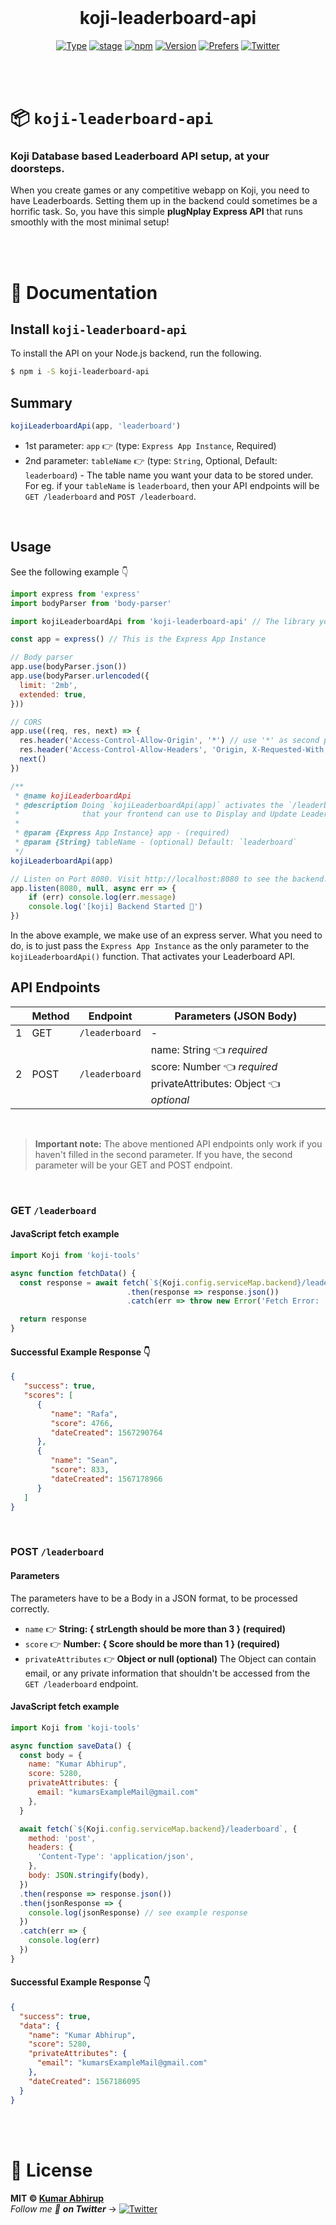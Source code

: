 <div align="center">

<br />

<h1>koji-leaderboard-api</h1>

[![Type](https://img.shields.io/badge/type-API-yellow.svg?style=flat-square)](https://www.npmjs.com/package/koji-leaderboard-api)
[![stage](https://img.shields.io/badge/stage-BetaTesting%20%F0%9F%94%A5-000000.svg?style=flat-square)](https://github.com/KumarAbhirup/koji-leaderboard-api)
[![npm](https://img.shields.io/badge/npm-koji--leaderboard--api-CB3837.svg?style=flat-square)](https://www.npmjs.com/package/koji-leaderboard-api)
[![Version](https://img.shields.io/badge/version-v1.0.0-green.svg?style=flat-square)](https://www.npmjs.com/package/koji-leaderboard-api)
[![Prefers](https://img.shields.io/badge/prefers-NPM%20Installation-blue.svg?style=flat-square)](https://www.npmjs.com/package/koji-leaderboard-api)
[![Twitter](https://img.shields.io/twitter/follow/kumar_abhirup.svg?style=social&label=@kumar_abhirup)](https://twitter.com/kumar_abhirup)
<!-- [![GitHub stars](https://img.shields.io/github/stars/KumarAbhirup/koji-leaderboard-api.svg?style=social&label=Stars)](https://github.com/KumarAbhirup/koji-leaderboard-api) -->

</div>

<br /><br />

# 📦 `koji-leaderboard-api`
### **Koji Database based Leaderboard API setup, at your doorsteps.**

When you create games or any competitive webapp on Koji, you need to have Leaderboards. Setting them up in the backend could sometimes be a horrific task. So, you have this simple **plugNplay Express API** that runs smoothly with the most minimal setup!

<br /><br />

# 💃 Documentation

## Install `koji-leaderboard-api`

To install the API on your Node.js backend, run the following.

```bash
$ npm i -S koji-leaderboard-api
```

## Summary

```js
kojiLeaderboardApi(app, 'leaderboard')
```

- 1st parameter: `app` 👉 (type: `Express App Instance`, Required)
- 2nd parameter: `tableName` 👉 (type: `String`, Optional, Default: `leaderboard`) - The table name you want your data to be stored under. For eg. if your `tableName` is `leaderboard`, then your API endpoints will be `GET /leaderboard` and `POST /leaderboard`.

<br />

## Usage

See the following example 👇

```javascript
import express from 'express'
import bodyParser from 'body-parser'

import kojiLeaderboardApi from 'koji-leaderboard-api' // The library you are using

const app = express() // This is the Express App Instance

// Body parser
app.use(bodyParser.json())
app.use(bodyParser.urlencoded({
  limit: '2mb',
  extended: true,
}))

// CORS
app.use((req, res, next) => {
  res.header('Access-Control-Allow-Origin', '*') // use '*' as second param to allow any client to hack in
  res.header('Access-Control-Allow-Headers', 'Origin, X-Requested-With, Content-Type, Accept, Authorization, X-Jiro-Request-Tag')
  next()
})

/**
 * @name kojiLeaderboardApi
 * @description Doing `kojiLeaderboardApi(app)` activates the `/leaderboard` GET and POST API endpoints
 *              that your frontend can use to Display and Update Leaderboard
 * 
 * @param {Express App Instance} app - (required)
 * @param {String} tableName - (optional) Default: `leaderboard`
 */
kojiLeaderboardApi(app)

// Listen on Port 8080. Visit http://localhost:8080 to see the backend.
app.listen(8080, null, async err => {
    if (err) console.log(err.message)
    console.log('[koji] Backend Started 👏')
})
```

In the above example, we make use of an express server. What you need to do, is to just pass the `Express App Instance` as the only parameter to the `kojiLeaderboardApi()` function. That activates your Leaderboard API.

## API Endpoints

|   | **Method** | **Endpoint**   | **Parameters (JSON Body)**                                                                             |
|---|------------|----------------|--------------------------------------------------------------------------------------------------------|
| 1 | GET        | `/leaderboard` |                                                    -                                                   |
| 2 | POST       | `/leaderboard` | name: String 👈 _required_ <br /> score: Number 👈 _required_ <br /> privateAttributes: Object 👈 _optional_ |

<br />

> **Important note:** The above mentioned API endpoints only work if you haven't filled in the second parameter. If you have, the second parameter will be your GET and POST endpoint.

<br />

### GET `/leaderboard`

#### JavaScript fetch example

```javascript
import Koji from 'koji-tools'

async function fetchData() {
  const response = await fetch(`${Koji.config.serviceMap.backend}/leaderboard`)
                          .then(response => response.json())
                          .catch(err => throw new Error('Fetch Error: ', err))

  return response
}
```

#### Successful Example Response 👇

```json
{
   "success": true,
   "scores": [
      {
         "name": "Rafa",
         "score": 4766,
         "dateCreated": 1567290764
      },
      {
         "name": "Sean",
         "score": 833,
         "dateCreated": 1567178966
      }
   ]
}
```

<br />

### POST `/leaderboard`

#### Parameters

The parameters have to be a Body in a JSON format, to be processed correctly.

- `name` 👉 **String: { strLength should be more than 3 } (required)**
- `score` 👉 **Number: { Score should be more than 1 } (required)**
- `privateAttributes` 👉 **Object or null (optional)** The Object can contain email, or any private information that shouldn't be accessed from the `GET /leaderboard` endpoint.

#### JavaScript fetch example

```javascript
import Koji from 'koji-tools'

async function saveData() {
  const body = {
    name: "Kumar Abhirup",
    score: 5280,
    privateAttributes: {
      email: "kumarsExampleMail@gmail.com"
    },
  }

  await fetch(`${Koji.config.serviceMap.backend}/leaderboard`, {
    method: 'post',
    headers: {
      'Content-Type': 'application/json',
    },
    body: JSON.stringify(body),
  })
  .then(response => response.json())
  .then(jsonResponse => {
    console.log(jsonResponse) // see example response
  })
  .catch(err => {
    console.log(err)
  })
}
```

#### Successful Example Response 👇

```json
{
  "success": true,
  "data": {
    "name": "Kumar Abhirup",
    "score": 5280,
    "privateAttributes": {
      "email": "kumarsExampleMail@gmail.com"
    },
    "dateCreated": 1567186095
  }
}
```

<br /><br />

# 📝 License

**MIT © [Kumar Abhirup](https://www.twitter.com/kumar_abhirup)**
<br />
_Follow me 👋 **on Twitter**_ →   [![Twitter](https://img.shields.io/twitter/follow/kumar_abhirup.svg?style=social&label=@kumar_abhirup)](https://twitter.com/kumar_abhirup/)
